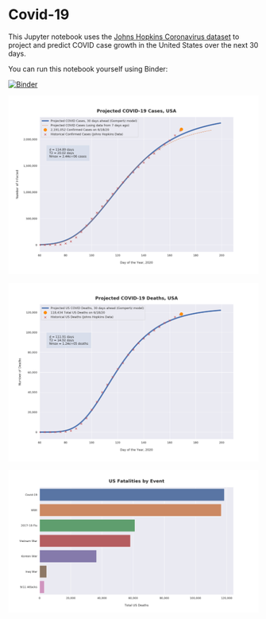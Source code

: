 # Covid-19

This Jupyter notebook uses the [Johns Hopkins Coronavirus dataset](https://github.com/CSSEGISandData/COVID-19/blob/master/README.md) to project and predict COVID case growth in the United States over the next 30 days.

You can run this notebook yourself using Binder:

[![Binder](https://mybinder.org/badge_logo.svg)](https://mybinder.org/v2/gh/bws428/covid-19/master?filepath=covid-projections.nbconvert.ipynb)

![Projected Cases plot](https://raw.githubusercontent.com/bws428/covid-19/master/charts/covid-6.18.20.png)

![Projected Deaths plot](https://raw.githubusercontent.com/bws428/covid-19/master/charts/covid-deaths-6.18.20.png)

![Casualties plot](https://raw.githubusercontent.com/bws428/covid-19/master/charts/casualties.png)


